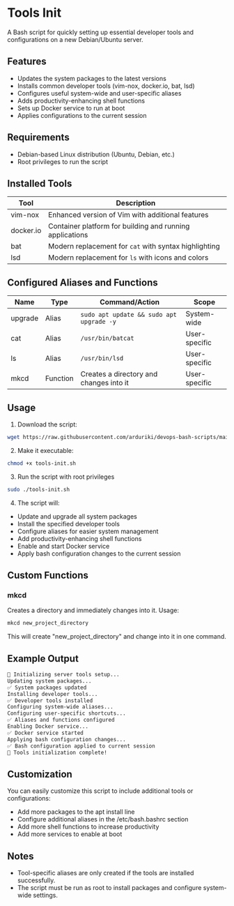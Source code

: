 # Tools Init

A Bash script for quickly setting up essential developer tools and configurations on a new Debian/Ubuntu server.

## Features

- Updates the system packages to the latest versions
- Installs common developer tools (vim-nox, docker.io, bat, lsd)
- Configures useful system-wide and user-specific aliases
- Adds productivity-enhancing shell functions
- Sets up Docker service to run at boot
- Applies configurations to the current session

## Requirements

- Debian-based Linux distribution (Ubuntu, Debian, etc.)
- Root privileges to run the script

## Installed Tools

| Tool | Description |
|------|-------------|
| vim-nox | Enhanced version of Vim with additional features |
| docker.io | Container platform for building and running applications |
| bat | Modern replacement for `cat` with syntax highlighting |
| lsd | Modern replacement for `ls` with icons and colors |

## Configured Aliases and Functions

| Name | Type | Command/Action | Scope |
|------|------|---------------|-------|
| upgrade | Alias | `sudo apt update && sudo apt upgrade -y` | System-wide |
| cat | Alias | `/usr/bin/batcat` | User-specific |
| ls | Alias | `/usr/bin/lsd` | User-specific |
| mkcd | Function | Creates a directory and changes into it | User-specific |

## Usage

1. Download the script:
```bash
wget https://raw.githubusercontent.com/arduriki/devops-bash-scripts/main/tools-init/tools-init.sh
```

2. Make it executable:
```bash
chmod +x tools-init.sh
```

3. Run the script with root privileges
```bash
sudo ./tools-init.sh
```

4. The script will:
- Update and upgrade all system packages
- Install the specified developer tools
- Configure aliases for easier system management
- Add productivity-enhancing shell functions
- Enable and start Docker service
- Apply bash configuration changes to the current session

## Custom Functions
### mkcd
Creates a directory and immediately changes into it.
Usage:
```bash
mkcd new_project_directory
```
This will create "new_project_directory" and change into it in one command.

## Example Output
```bash
🚀 Initializing server tools setup...
Updating system packages...
✅ System packages updated
Installing developer tools...
✅ Developer tools installed
Configuring system-wide aliases...
Configuring user-specific shortcuts...
✅ Aliases and functions configured
Enabling Docker service...
✅ Docker service started
Applying bash configuration changes...
✅ Bash configuration applied to current session
🎉 Tools initialization complete!
```

## Customization
You can easily customize this script to include additional tools or configurations:
- Add more packages to the apt install line
- Configure additional aliases in the /etc/bash.bashrc section
- Add more shell functions to increase productivity
- Add more services to enable at boot

## Notes
- Tool-specific aliases are only created if the tools are installed successfully.
- The script must be run as root to install packages and configure system-wide settings.

